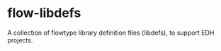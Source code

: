 # flow-libdefs
A collection of flowtype library definition files (libdefs), to support EDH projects.
